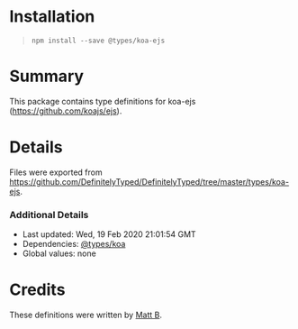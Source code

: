 # Installation
> `npm install --save @types/koa-ejs`

# Summary
This package contains type definitions for koa-ejs (https://github.com/koajs/ejs).

# Details
Files were exported from https://github.com/DefinitelyTyped/DefinitelyTyped/tree/master/types/koa-ejs.

### Additional Details
 * Last updated: Wed, 19 Feb 2020 21:01:54 GMT
 * Dependencies: [@types/koa](https://npmjs.com/package/@types/koa)
 * Global values: none

# Credits
These definitions were written by [Matt B](https://github.com/mattb-prg).
